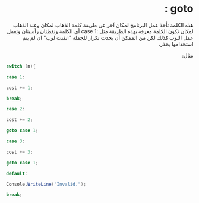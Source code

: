 <div dir = "rtl">


# goto :


 هذه الكلمة تأخذ عمل البرنامج لمكان آخر عن طريقة كلمة الذهاب لمكان وعند الذهاب لمكان تكون الكلمة معرفه بهذه الطريقة مثل :case 1 أي الكلمة ونقطتان رأسيتان وتعمل عمل اللوب كذلك لكن من الممكن أن يحدث تكرار للجملة "انفنت لوب" ان لم يتم استخدامها بحذر.

مثال:
</div>

```c#
switch (n){

case 1:

cost += 1;

break;

case 2:

cost += 2;

goto case 1;

case 3:

cost += 3;

goto case 1;

default:

Console.WriteLine("Invalid.");

break;
```


